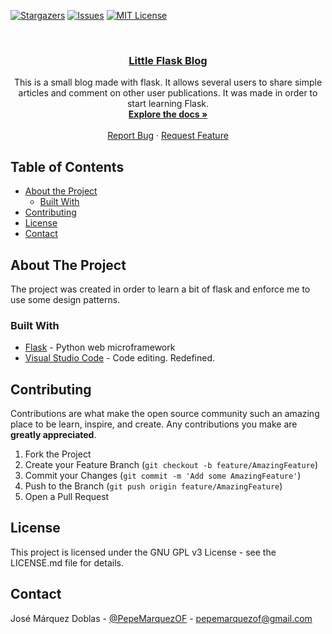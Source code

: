 [![Stargazers][stars-shield]](https://github.com/IronSenior/FlaskBlog/stargazers)
[![Issues][issues-shield]](https://github.com/IronSenior/FlaskBlog/issues)
[![MIT License][license-shield]](https://github.com/IronSenior/FlaskBlog/blob/master/LICENSE)


<!-- PROJECT LOGO -->
<br />
<p align="center">
  <a href="https://github.com/IronSenior/FlaskBlog">
    <h3 align="center">Little Flask Blog</h3>
  </a>


  <p align="center">
    This is a small blog made with flask. It allows several users to share simple articles and comment on other user publications.  
    It was made in order to start learning Flask.
    <br />
    <a href="https://github.com/IronSenior/FlaskBlog"><strong>Explore the docs »</strong></a>
    <br />
    <br />
    <a href="https://github.com/IronSenior/FlaskBlog/issues">Report Bug</a>
    ·
    <a href="https://github.com/IronSenior/FlaskBlog/issues">Request Feature</a>
  </p>
</p>



<!-- TABLE OF CONTENTS -->
## Table of Contents

* [About the Project](#about-the-project)
  * [Built With](#built-with)
* [Contributing](#contributing)
* [License](#license)
* [Contact](#contact)



<!-- ABOUT THE PROJECT -->
## About The Project

The project was created in order to learn a bit of flask and enforce me to use some design patterns.

### Built With

* [Flask](https://www.palletsprojects.com/p/flask/) - Python web microframework
* [Visual Studio Code](https://code.visualstudio.com/) - Code editing. Redefined.


<!-- CONTRIBUTING -->
## Contributing

Contributions are what make the open source community such an amazing place to be learn, inspire, and create. Any contributions you make are **greatly appreciated**.

1. Fork the Project
2. Create your Feature Branch (`git checkout -b feature/AmazingFeature`)
3. Commit your Changes (`git commit -m 'Add some AmazingFeature'`)
4. Push to the Branch (`git push origin feature/AmazingFeature`)
5. Open a Pull Request



<!-- LICENSE -->
## License

This project is licensed under the GNU GPL v3 License - see the LICENSE.md file for details.


<!-- CONTACT -->
## Contact

José Márquez Doblas - [@PepeMarquezOF](https://twitter.com/PepeMarquezOF) - pepemarquezof@gmail.com



<!-- MARKDOWN LINKS & IMAGES -->
<!-- https://www.markdownguide.org/basic-syntax/#reference-style-links -->
[contributors-shield]: https://img.shields.io/github/contributors/IronSenior/FlaskBlog
[forks-shield]: https://img.shields.io/github/forks/IronSenior/FlaskBlog
[stars-shield]: https://img.shields.io/github/stars/IronSenior/FlaskBlog
[issues-shield]: https://img.shields.io/github/issues/IronSenior/FlaskBlog
[license-shield]: https://img.shields.io/github/license/IronSenior/FlaskBlog
